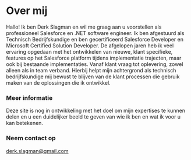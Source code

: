 # Over mij
Hallo! Ik ben Derk Slagman en wil me graag aan u voorstellen als professioneel Salesforce en .NET software engineer. Ik ben afgestuurd als Technisch Bedrijfskundige en ben gecertificeerd Salesforce Developer en Microsoft Certified Solution Developer. De afgelopen jaren heb ik veel ervaring opgedaan met het ontwikkelen van nieuwe, klant specifieke, features op het Salesforce platform tijdens implementatie trajecten, maar ook bij bestaande implementaties. Vanaf klant vraag tot oplevering, zowel alleen als in team verband. Hierbij helpt mijn achtergrond als technisch bedrijfskundige mij bewust te blijven van de klant processen die gebruik maken van de oplossingen die ik ontwikkel. 

### Meer informatie
Deze site is nog in ontwikkeling met het doel om mijn expertises te kunnen delen en u een duidelijker beeld te geven van wie ik ben en wat ik voor u kan betekenen.

### Neem contact op
[derk.slagman@gmail.com](mailto:derk.slagman@gmail.com)
